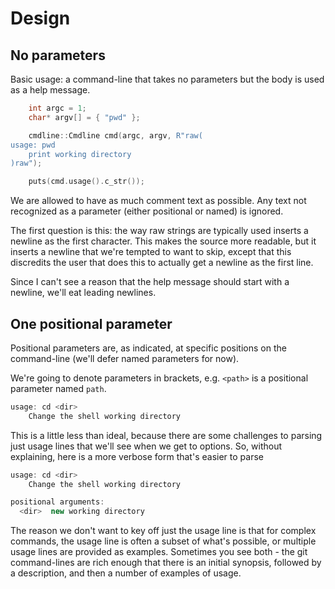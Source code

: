 Design
======

No parameters
-------------

Basic usage: a command-line that takes no parameters but the body is used as 
a help message.

```c++
	int argc = 1;
	char* argv[] = { "pwd" };

	cmdline::Cmdline cmd(argc, argv, R"raw(
usage: pwd
    print working directory
)raw");

    puts(cmd.usage().c_str());
```

We are allowed to have as much comment text as possible. Any text not recognized as
a parameter (either positional or named) is ignored.

The first question is this: the way raw strings are typically used inserts a newline
as the first character. This makes the source more readable, but it inserts a newline that
we're tempted to want to skip, except that this discredits the user that does this to
actually get a newline as the first line.

Since I can't see a reason that the help message should start with a newline, we'll eat
leading newlines.

One positional parameter
------------------------

Positional parameters are, as indicated, at specific positions on the command-line (we'll
defer named parameters for now).

We're going to denote parameters in brackets, e.g. `<path>` is a positional parameter named
`path`.

```c++
usage: cd <dir>
    Change the shell working directory
```

This is a little less than ideal, because there are some challenges to parsing just
usage lines that we'll see when we get to options. So, without explaining, here is
a more verbose form that's easier to parse

```c++
usage: cd <dir>
    Change the shell working directory

positional arguments:
  <dir>  new working directory
```

The reason we don't want to key off just the usage line is that for complex commands,
the usage line is often a subset of what's possible, or multiple usage lines are
provided as examples. Sometimes you see both - the git command-lines are rich enough
that there is an initial synopsis, followed by a description, and then a number of
examples of usage.
